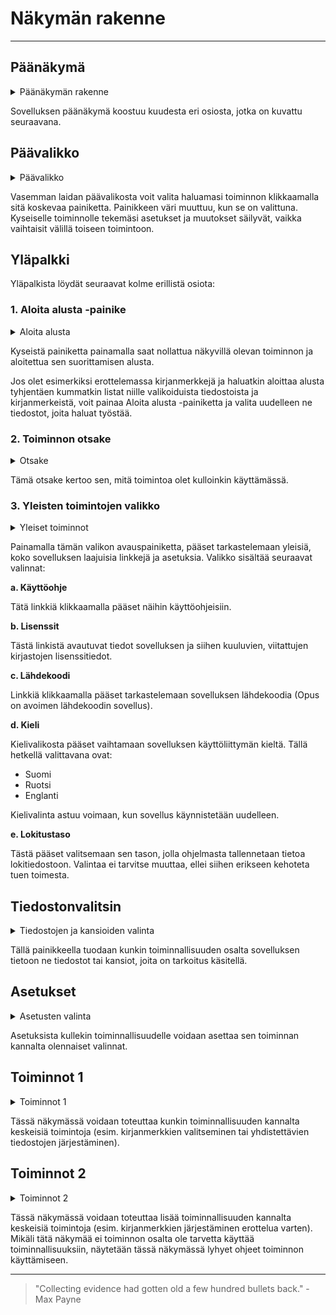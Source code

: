 # Näkymän rakenne

---

## Päänäkymä

<details>
<summary>Päänäkymän rakenne</summary>
<div class="accordioncontent">

![Päänäkymän rakenteen selitys](../../images/main_window_sections.png)

</div>
</details>

Sovelluksen päänäkymä koostuu kuudesta eri osiosta, jotka on kuvattu seuraavana.

## Päävalikko

<details>
<summary>Päävalikko</summary>
<div class="accordioncontent">

![Päävalikon rakenne](../../images/main_menu.png)

</div>
</details>

Vasemman laidan päävalikosta voit valita haluamasi toiminnon klikkaamalla sitä koskevaa painiketta. Painikkeen väri muuttuu, kun se on valittuna. Kyseiselle toiminnolle tekemäsi asetukset ja muutokset säilyvät, vaikka vaihtaisit välillä toiseen toimintoon.

## Yläpalkki

Yläpalkista löydät seuraavat kolme erillistä osiota:

### 1. Aloita alusta -painike

<details>
<summary>Aloita alusta</summary>
<div class="accordioncontent">

![Kuva aloita alusta painikkeesta](../../images/top_bar_reset.png)

</div>
</details>

Kyseistä painiketta painamalla saat nollattua näkyvillä olevan toiminnon ja aloitettua sen suorittamisen alusta.

Jos olet esimerkiksi erottelemassa kirjanmerkkejä ja haluatkin aloittaa alusta tyhjentäen kummatkin listat niille valikoiduista tiedostoista ja kirjanmerkeistä, voit painaa Aloita alusta -painiketta ja valita uudelleen ne tiedostot, joita haluat työstää.

### 2. Toiminnon otsake

<details>
<summary>Otsake</summary>
<div class="accordioncontent">

![Kuva otsakkeesta](../../images/top_bar_heading.png)

</div>
</details>

Tämä otsake kertoo sen, mitä toimintoa olet kulloinkin käyttämässä.

### 3. Yleisten toimintojen valikko

<details>
<summary>Yleiset toiminnot</summary>
<div class="accordioncontent">

![Kuva yleisten toimintojen painikkeesta](../../images/top_bar_menu.png)

</div>
</details>

Painamalla tämän valikon avauspainiketta, pääset tarkastelemaan yleisiä, koko sovelluksen laajuisia linkkejä ja asetuksia. Valikko sisältää seuraavat valinnat:

**a. Käyttöohje**

Tätä linkkiä klikkaamalla pääset näihin käyttöohjeisiin.

**b. Lisenssit**

Tästä linkistä avautuvat tiedot sovelluksen ja siihen kuuluvien, viitattujen kirjastojen lisenssitiedot.

**c. Lähdekoodi**

Linkkiä klikkaamalla pääset tarkastelemaan sovelluksen lähdekoodia (Opus on avoimen lähdekoodin sovellus).

**d. Kieli**

Kielivalikosta pääset vaihtamaan sovelluksen käyttöliittymän kieltä. Tällä hetkellä valittavana ovat:

- Suomi
- Ruotsi
- Englanti

Kielivalinta astuu voimaan, kun sovellus käynnistetään uudelleen.

**e. Lokitustaso**

Tästä pääset valitsemaan sen tason, jolla ohjelmasta tallennetaan tietoa lokitiedostoon. Valintaa ei tarvitse muuttaa, ellei siihen erikseen kehoteta tuen toimesta.

## Tiedostonvalitsin

<details>
<summary>Tiedostojen ja kansioiden valinta</summary>
<div class="accordioncontent">

![Tiedostojen ja kansioiden valinnan osio](../../images/main_view_select_files.png)

</div>
</details>

Tällä painikkeella tuodaan kunkin toiminnallisuuden osalta sovelluksen tietoon ne tiedostot tai kansiot, joita on tarkoitus käsitellä.

## Asetukset

<details>
<summary>Asetusten valinta</summary>
<div class="accordioncontent">

![Asetusten valinnan osio](../../images/main_view_settings.png)

</div>
</details>

Asetuksista kullekin toiminnallisuudelle voidaan asettaa sen toiminnan kannalta olennaiset valinnat.

## Toiminnot 1

<details>
<summary>Toiminnot 1</summary>
<div class="accordioncontent">

![Toimintojen ensimmäinen näkymä](../../images/main_view_actions1.png)

</div>
</details>

Tässä näkymässä voidaan toteuttaa kunkin toiminnallisuuden kannalta keskeisiä toimintoja (esim. kirjanmerkkien valitseminen tai yhdistettävien tiedostojen järjestäminen).

## Toiminnot 2

<details>
<summary>Toiminnot 2</summary>
<div class="accordioncontent">

![Toimintojen toinen näkymä](../../images/main_view_actions2.png)

</div>
</details>

Tässä näkymässä voidaan toteuttaa lisää toiminnallisuuden kannalta keskeisiä toimintoja (esim. kirjanmerkkien järjestäminen erottelua varten). Mikäli tätä näkymää ei toiminnon osalta ole tarvetta käyttää toiminnallisuuksiin, näytetään tässä näkymässä lyhyet ohjeet toiminnon käyttämiseen.

---

> "Collecting evidence had gotten old a few hundred bullets back." - Max Payne
